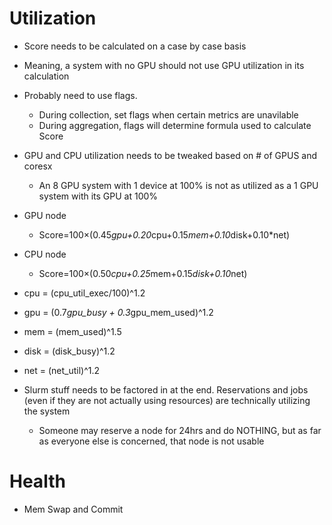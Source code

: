 # Utilization
- Score needs to be calculated on a case by case basis
- Meaning, a system with no GPU should not use GPU utilization in its calculation
- Probably need to use flags.
    - During collection, set flags when certain metrics are unavilable
    - During aggregation, flags will determine formula used to calculate Score

- GPU and CPU utilization needs to be tweaked based on # of GPUS and coresx
    - An 8 GPU system with 1 device at 100% is not as utilized as a 1 GPU system with its GPU at 100%
    

- GPU node
    - Score=100×(0.45*gpu​+0.20*cpu​+0.15*mem​+0.10*disk​+0.10*net​)

- CPU node
    - Score=100×(0.50*cpu​+0.25*mem​+0.15*disk​+0.10*net​)


- cpu = (cpu_util_exec/100)^1.2
- gpu = (0.7*gpu_busy + 0.3*gpu_mem_used)^1.2
- mem = (mem_used)^1.5
- disk = (disk_busy)^1.2
- net = (net_util)^1.2



- Slurm stuff needs to be factored in at the end. Reservations and jobs (even if they are not actually using resources) are technically utilizing the system
    - Someone may reserve a node for 24hrs and do NOTHING, but as far as everyone else is concerned, that node is not usable


# Health
- Mem Swap and Commit